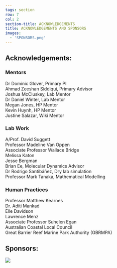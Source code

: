 ```yaml
---
tags: section
row: 7
col: 2
section-title: ACKNOWLEDGEMENTS
title: ACKNOWLEDGEMENTS AND SPONSORS
images:
  - 'SPONSORS.png'
---
```


## Acknowledgements:

### Mentors
Dr Dominic Glover, Primary PI\
Ahmad Zeeshan Siddiqui, Primary Advisor\
Joshua McCluskey, Lab Mentor \
Dr Daniel Winter, Lab Mentor \
Megan Jones, HP Mentor \
Kevin Huynh, HP Mentor \
Justine Salazar, Wiki Mentor

### Lab Work

A/Prof. David Suggett \
Professor Madeline Van Oppen \
Associate Professor Wallace Bridge\
Melissa Katon\
Jesse Bergman\
Brian Ee, Molecular Dynamics Advisor\
Dr Rodrigo Santibáñez, Dry lab simulation\
Professor Mark Tanaka, Mathematical Modelling

### Human Practices
Professor Matthew Kearnes\
Dr. Aditi Mankad\
Elle Davidson\
Lawrence Menz\
Associate Professor Suhelen Egan\
Australian Coastal Local Council\
Great Barrier Reef Marine Park Authority (GBRMPA)

## Sponsors:
<img src="/assets/images/SPONSORS.png">
